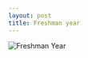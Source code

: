 ```yaml
---
layout: post
title: Freshman year
---
```


![Freshman Year](/images/assortment-book-bindings-1130980.jpg)

